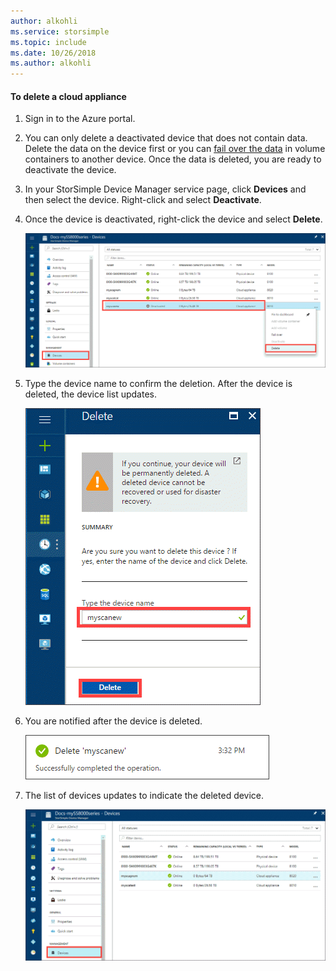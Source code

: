 ```yaml
---
author: alkohli
ms.service: storsimple
ms.topic: include
ms.date: 10/26/2018
ms.author: alkohli
---
```

#### To delete a cloud appliance

1. Sign in to the Azure portal.
2. You can only delete a deactivated device that does not contain data. Delete the data on the device first or you can [fail over the data](../articles/storsimple/storsimple-8000-device-failover-cloud-appliance.md) in volume containers to another device. Once the data is deleted, you are ready to deactivate the device.
3. In your StorSimple Device Manager service page, click **Devices** and then select the device. Right-click and select **Deactivate**.
4. Once the device is deactivated, right-click the device and select **Delete**.

    ![Select deactivated device and click delete](./media/storsimple-8000-delete-cloud-appliance/delete-cloud-appliance1.png)

5. Type the device name to confirm the deletion. After the device is deleted, the device list updates.

    ![Confirm deletion](./media/storsimple-8000-delete-cloud-appliance/delete-cloud-appliance2.png)

6. You are notified after the device is deleted.

    ![Notification for successful device deletion](./media/storsimple-8000-delete-cloud-appliance/delete-cloud-appliance4.png)

7. The list of devices updates to indicate the deleted device.

    ![Updated device list](./media/storsimple-8000-delete-cloud-appliance/delete-cloud-appliance5.png)
